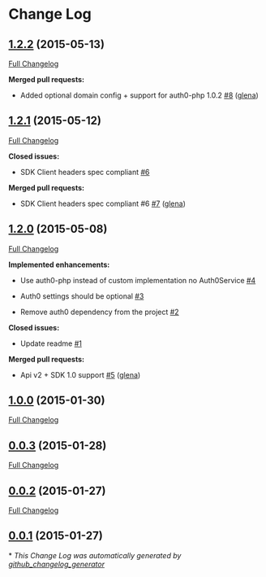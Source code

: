 # Change Log

## [1.2.2](https://github.com/auth0/jwt-auth-bundle/tree/1.2.2) (2015-05-13)

[Full Changelog](https://github.com/auth0/jwt-auth-bundle/compare/1.2.1...1.2.2)

**Merged pull requests:**

- Added optional domain config + support for auth0-php 1.0.2 [\#8](https://github.com/auth0/jwt-auth-bundle/pull/8) ([glena](https://github.com/glena))

## [1.2.1](https://github.com/auth0/jwt-auth-bundle/tree/1.2.1) (2015-05-12)

[Full Changelog](https://github.com/auth0/jwt-auth-bundle/compare/1.2.0...1.2.1)

**Closed issues:**

- SDK Client headers spec compliant [\#6](https://github.com/auth0/jwt-auth-bundle/issues/6)

**Merged pull requests:**

- SDK Client headers spec compliant \#6 [\#7](https://github.com/auth0/jwt-auth-bundle/pull/7) ([glena](https://github.com/glena))

## [1.2.0](https://github.com/auth0/jwt-auth-bundle/tree/1.2.0) (2015-05-08)

[Full Changelog](https://github.com/auth0/jwt-auth-bundle/compare/1.0.0...1.2.0)

**Implemented enhancements:**

- Use auth0-php instead of custom implementation no Auth0Service [\#4](https://github.com/auth0/jwt-auth-bundle/issues/4)

- Auth0 settings should be optional [\#3](https://github.com/auth0/jwt-auth-bundle/issues/3)

- Remove auth0 dependency from the project [\#2](https://github.com/auth0/jwt-auth-bundle/issues/2)

**Closed issues:**

- Update readme [\#1](https://github.com/auth0/jwt-auth-bundle/issues/1)

**Merged pull requests:**

- Api v2 + SDK 1.0 support [\#5](https://github.com/auth0/jwt-auth-bundle/pull/5) ([glena](https://github.com/glena))

## [1.0.0](https://github.com/auth0/jwt-auth-bundle/tree/1.0.0) (2015-01-30)

[Full Changelog](https://github.com/auth0/jwt-auth-bundle/compare/0.0.3...1.0.0)

## [0.0.3](https://github.com/auth0/jwt-auth-bundle/tree/0.0.3) (2015-01-28)

[Full Changelog](https://github.com/auth0/jwt-auth-bundle/compare/0.0.2...0.0.3)

## [0.0.2](https://github.com/auth0/jwt-auth-bundle/tree/0.0.2) (2015-01-27)

[Full Changelog](https://github.com/auth0/jwt-auth-bundle/compare/0.0.1...0.0.2)

## [0.0.1](https://github.com/auth0/jwt-auth-bundle/tree/0.0.1) (2015-01-27)



\* *This Change Log was automatically generated by [github_changelog_generator](https://github.com/skywinder/Github-Changelog-Generator)*